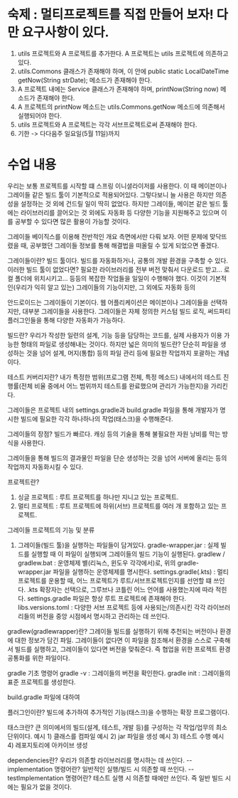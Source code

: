 # 숙제 : 멀티프로젝트를 직접 만들어 보자! 다만 요구사항이 있다.
1. utils 프로젝트와 A 프로젝트를 추가한다. A 프로젝트는 utils 프로젝트에 의존하고 있다.
2. utils.Commons 클래스가 존재해야 하며, 이 안에 public static LocalDateTime getNow(String strDate); 메소드가 존재해야 한다.
3. A 프로젝트 내에는 Service 클래스가 존재해야 하며, printNow(String now) 메소드가 존재해야 한다.
4. A 프로젝트의 printNow 메소드는 utils.Commons.getNow 메소드에 의존해서 실행되어야 한다.
5. utils 프로젝트와 A 프로젝트는 각각 서브프로젝트로써 존재해야 한다. 
6. 기한 -> 다다음주 일요일(5월 11일)까지


# 수업 내용
우리는 보통 프로젝트를 시작할 떄 스프링 이니셜라이저를 사용한다. 이 때 메이븐이나 그레이들 같은 빌드 툴이 기본적으로 적용되어있다. 그렇다보니 늘 사용은 하지만 의존성을 설정하는 것 외에 건드릴 일이 딱히 없었다. 하지만 그레이들, 메이븐 같은 빌드 툴에는 라이브러리를 끌어오는 것 외에도 자동화 등 다양한 기능을 지원해주고 있으며 이를 공부할 수 있다면 많은 활용이 가능할 것이다.

그레이들 베이직스를 이용해 전반적인 개요 측면에서만 다뤄 보자. 어떤 문제에 맞닥뜨렸을 때, 공부했던 그레이들 정보를 통해 해결법을 떠올릴 수 있게 되었으면 좋겠다.

그레이들이란? 빌드 툴이다. 빌드를 자동화하거나, 공통의 개발 환경을 구축할 수 있다.
이러한 빌드 툴이 없었다면? 필요한 라이브러리를 전부 버전 맞춰서 다운로드 받고... 로컬 폴더에 위치시키고... 등등의 복잡한 작업들을 일일이 수행해야 했다. 이것이 기본적인(우리가 익히 알고 있는) 그레이들의 기능이지만, 그 외에도 자동화 등의 

안드로이드는 그레이들이 기본이다. 웹 어플리케이션은 메이븐이나 그레이들을 선택하지만, 대부분 그레이들을 사용한다.
그레이들은 자체 정의한 커스텀 빌드 로직, 써드파티 플러그인들을 통해 다양한 자동화가 가능하다.

빌드란? 우리가 작성한 일련의 설계, 기능 등을 담당하는 코드를, 실제 사용자가 이용 가능한 형태의 파일로 생성해내는 것이다.
하지만 넓은 의미의 빌드란? 단순히 파일을 생성하는 것을 넘어 설계, 머지(통합) 등의 파일 관리 등에 필요한 작업까지 포괄하는 개념이다.

테스트 커버리지란? 내가 특정한 범위(프로그램 전체, 특정 메소드) 내에서의 테스트 진행률(전체 비율 중에서 어느 범위까지 테스트를 완료했으며 관리가 가능한지)을 가리킨다.

그레이들은 프로젝트 내의 settings.gradle과 build.gradle 파일을 통해 개발자가 명시한 빌드에 필요한 각각 하나하나의 작업(태스크)을 수행해준다.

그레이들의 장점? 빌드가 빠르다. 캐싱 등의 기술을 통해 불필요한 자원 낭비를 막는 방식을 사용한다.

그레이들을 통해 빌드의 결과물인 파일을 단순 생성하는 것을 넘어 서버에 올리는 등의 작업까지 자동화시킬 수 있다.

프로젝트란?
1. 싱글 프로젝트 : 루트 프로젝트를 하나만 지니고 있는 프로젝트.
2. 멀티 프로젝트 : 루트 프로젝트에 하위(서브) 프로젝트를 여러 개 포함하고 있는 프로젝트.

그레이들 프로젝트의 기능 및 분류
1. 그레이들(빌드 툴)을 실행하는 파일들이 담겨있다.
gradle-wrapper.jar : 실제 빌드를 실행할 때 이 파일이 실행되며 그레이들의 빌드 기능이 실행된다.
gradlew / gradlew.bat : 운영체제 별(리눅스, 윈도우 각각에서)로, 위의 gradle-wrapper.jar 파일을 실행하는 운영체제를 명시한다.
settings.gradle(.kts) : 멀티 프로젝트를 운용할 때, 어느 프로젝트가 루트/서브프로젝트인지를 선언할 떄 쓰인다. .kts 확장자는 선택으로, 그루브나 코틀린 어느 언어를 사용했는지에 따라 적힌다. settings.gradle 파일은 항상 루트 프로젝트에 존재해야 한다.
libs.versions.toml : 다양한 서브 프로젝트 등에 사용되는/의존시킨 각각 라이브러리들의 버전을 중앙 시점에서 명시하고 관리하는 데 쓰인다.

gradlew(gradlewrapper)란?
그레이들 빌드를 실행하기 위해 추천되는 버전이나 환경에 대한 정보가 담긴 파일. 그레이들이 없다면 이 파일을 참조해서 환경을 스스로 구축해서 빌드를 실행하고, 그레이들이 있다면 버전을 맞춰준다. 즉 협업을 위한 프로젝트 환경 공통화를 위한 파일이다.

gradle 기초 명령어
gradle -v : 그레이들의 버전을 확인한다.
gradle init : 그레이들의 표준 프로젝트를 생성한다.

build.gradle 파일에 대하여

플러그인이란? 빌드에 추가하여 추가적인 기능(태스크)을 수행하는 확장 프로그램이다.

태스크란? 큰 의미에서의 빌드(설계, 테스트, 개발 등)를 구성하는 각 작업/업무의 최소 단위이다.
예시 1) 클래스를 컴파일
예시 2) jar 파일을 생성
예시 3) 테스트 수행
예시 4) 레포지토리에 아카이브 생성

dependencies란? 우리가 의존할 라이브러리를 명시하는 데 쓰인다.
-- implementation 명령어란? 일반적인 실행/빌드 시 의존할 때 쓰인다.
-- testImplementation 명령어란? 테스트 실행 시 의존할 때에만 쓰인다. 즉 일반 빌드 시에는 필요가 없을 것이다.
